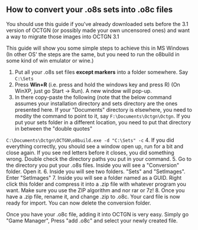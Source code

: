 How to convert your .o8s sets into .o8c files
---------

You should use this guide if you've already downloaded sets before the 3.1 version of OCTGN (or possibly made your own uncensored ones) and want a way to migrate those images into OCTGN 3.1

This guide will show you some simple steps to achieve this in MS Windows (In other OS' the steps are the same, but you need to run the o8build in some kind of win emulator or wine.)

1. Put all your .o8s set files **except markers** into a folder somewhere. Say ```C:\Sets```
2. Press **Win+R** (i.e. press and hold the windows key and press R) (On WinXP, just go Start -> Run). A new window will pop-up.
3. In there copy-paste the following (note that the below command assumes your installation directory and sets directory are the ones presented here. If your "Documents" directory is elsewhere, you need to modity the command to point to it, say ```F:\Documents\Octgn\Octgn```. If you put your sets folder in a different location, you need to put that directory in between the "double quotes"
  
  ```C:\Documents\Octgn\OCTGN\o8build.exe -d "C:\Sets" -c```
4. If you did everything correctly, you should see a window open up, run for a bit and close again. If you see red letters before it closes, you did something wrong. Double check the directory paths you put in your command.
5. Go to the directory you put your .o8s files. Inside you will see a "Conversion" folder. Open it.
6. Inside you will see two folders. "Sets" and "SetImages". Enter "SetImages"
7. Inside you will see a folder named as a GUID. Right click this folder and compress it into a .zip file with whatever program you want. Make sure you use the ZIP algorithm and nor rar or 7z! 
8. Once you have a .zip file, rename it, and change .zip to .o8c. Your card file is now ready for import. You can now delete the conversion folder.

Once you have your .o8c file, adding it into OCTGN is very easy. Simply go "Game Manager", Press "add .o8c" and select your newly created file.
